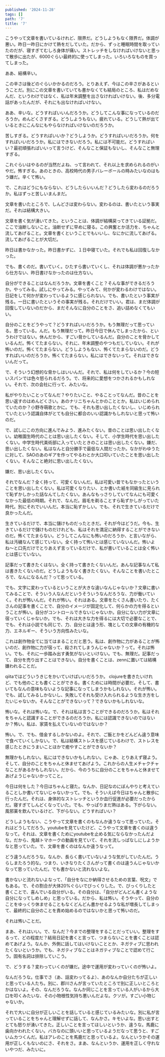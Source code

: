 ```yaml
---
published: '2024-11-28'
tags: []
path: '7'
title: '7'
---
```


こうやって文章を書いているけれど、限界だ。どうしようもなく限界だ。体調が悪い。昨日一昨日にかけて熱をだしていた。だから、ずっと睡眠時間を取っていたのだが、寝すぎてむしろ身体が痛い。ストレッチをしなければいけないと思って散歩に出たが、6000ぐらい最終的に使ってしまった。いろいろなものを買ってしまった。

ああ、結構辛い。

この辛さは後どのぐらいかかるのだろう。とりあえず、今はこの辛さがあるということだ。別にこの文章を書いていても書かなくても結局のところ、私はだめなんだ、というわけではなく、私は年末調整を出さなければいけない。後、多分電話があったんだが、それにも出なければいけない。

ああ、辛いな。どうすればいいんだろうか。どうしてこんな事になっているのだろうか。めんどくさすぎる。どうしようもない。疲れている。どうして熱が出ているときにこんなにもやらなければいけないのだろうか。

苦しすぎる。どうすればいいか？どうしようか。どうすればいいだろうか。何をすればいいだろうか。私にはできないだろう。私には不可能だ。どうすればいい？最初頑張ればいいって言うけど、そんなこと保証もないし、そんなこと無理すぎる。

これぐらいはやるのが当然だよね、って言われて、それ以上を求められるのがいやだ。怖すぎる。あのときの、高校時代の男子バレーボールの時みたいなのはもう嫌だ。辛くて怖い。

で、これはどうにもならない、どうしたらいいんだ？どうしたら変わるのだろうか。私はずっと苦しいまんまだ。

文章を書いたところで、しんどさは変わらない。変わるのは、書いたという事実だ。それは結構大きい。

文章を書く気が湧いてきた。ということは、体調が結構戻ってきている証拠だ。ここで油断しないこと。油断せずに早めに寝る。この興奮とか活力を、ちゃんと流してあげること。文章を書くということでもいいし、なにかに流してあげる。流してあげることが大切だ。

昨日は書かなかった。昨日書かずに、１日中寝ていた。それでも私は回復しなかった。

でも、書くのだ。書いていく。ひたすら書いていくし、それは体調が悪かったから仕方ない、昨日書けなかったのは仕方ない。

自分ができることはなんだろうか。文章を書くこと？そんな事ができるだろうか。やってみる。試しにやってみる。やってみて、何かが変わるわけではない。日記をして何かが変わっているように感じられない。でも、書いたという事実が残る。一日に書いたというその事実が残る。それだけでいい。君は、まだ体調が回復していないのだから、まだそんなに自分のことをさ、追い詰めなくてもいい。

自分のことをどうやって？どうすればいいだろうか。もう無理だって思っている。思っている。んだ。もう無理だって。昨日今日で休んでしまったから、というわけではない。休んだから、すごい脅かしているんだ。自分のことを脅かしているんだ。怖くてたまらない。それに、年末調整のやつもだしていない。それが怖いのだ。怖くてたまらない。どうしようもない、怖くてたまらないのだ。どうすればいいのだろうか。怖くてたまらない。私にはできないって。それはできないんだって。

で、そういう幻想的な脅かしはいいんだ。それで、私は何をしているか？今の短いスパンでは色々怒られるだろう。で、将来的に愛想をつかされるかもしれない。それで、次の会社に行って、みたいな。

私がやりたいことってなんだ？やりたいこと、やることってなんだ。昔のことを思い返すのはめんどくさい。あのナリニちゃんとかのこととか。私はいじめられていたのか？小野寺萌歌とかに。でも、それも思い出したくないし、いじめられていたという認識自体がとても自分に都合のいい認識かもしれないと思って怖いのだ。

で、試しにこの方向に進んでみよう、進みたくない。昔のことは思い出したくない。幼稚園生時代のことは思い出したくない。そして、小学生時代を思い出したくない。中学生時代美術部に入っていたときのことは思い出したくない。嫌だ、思い出したくない。私はなんと自分勝手で最低な人間だったか。なかがわゆうたに対して、SAOのあのギアを作ってやるわとか大口叩いていたことを思い出したくない。そんなこと絶対に思い出したくない。

嫌だ、思い出したくない。

それでなんだ？全く持って、可愛くないんだ。私は可愛い昔でもなかったということを思い出したくない。私は可愛くなりたい、とか書いた紙を同級生に見られて恥ずかしかった話なんてしたくない。あんなもっさりしていてなんにも可愛くなかった最低の時期。それで、なんだ。眉毛を剃ることすら恥ずかしがっていた時代。別にそれでいいんだ。本当に恥ずかしい。でも、それで生きているだけで良かったんだ。

生きているだけで、本当に儲けものだったときだ。それが今はどうだ。今も、生きているだけで儲けものだけれども、私はそれを満足に納得することができないのだ。怖くてたまらない。どうしてこんなにも怖いのだろうか、と言いながら、私は汚穢なんて感じていない。全く持って怖いとは感じていないんだ。怖いよね〜と口先だけでとりあえず言っているだけで、私が書いていることは全く怖いとは感じていない。

記事だって書きたくはない。全く持って書きたくないんだ。あんな記事なんて私は書きたくないのだ。どうしようもなく書きたくない。そんなことを書いたところで、なんになるんだ？って思っている。

でも、文字に変わっているということが大きな違いなんじゃないか？文章に書いてみることで、そういう人なんだというそういうなんだろうな、力が働いていく。それが怖いんだ。それが怖い。それはある。文章をたくさん書いたり、たくさんの記事を書くことで、自分のイメージが固定化して、何らかの力を得るということが怖い。自分がコントロールできないじゃないか。自分にない力が文章に宿っていくじゃないか。でも、それは大きな力を得るには大切で必要なことで、でも、それは小説でも同じで、力、自分とは違う形、塊としての文章の有機的な力、エネルギー、そういう方向性みたいな。

これは創作物全てに当てはまることだと思う。私は、創作物に力があることが怖いのだ、創作物に力が宿って、殺されてしまうんじゃないか？って。それは怖い。でも、それに一歩踏み出す勇気がないといけない。でも、無理だ。記事だって、自分を売り出すことはできない。自分を書くことは、zennに置いては結構嫌われることだ。

qiitaではどういうきじをかいていけばいいだろうか。 clojureを書きたいけれど、でも他のことも書くことができる。書くためには時間が必要だ。そして、書いてもなんの意味もないような記事になってしまうかもしれない。それが怖い。でも、試してみるしかないし、失敗してそれも受け入れられるような生き方をしたいじゃないか。そんなことができないって？できないかもしれないな。

怖いな。それは怖いな。で、それは私は言うことができるのだろうか。私はそれをちゃんと認識することができるのだろうか。私には認識できないのではないか？怖い。私は、家賃を払えていないのではないか？

怖い。で、でも、借金するしかないのよ。それで、ご飯とかをどんどん違う意味で食べていくしかない。で、私は結構ストレスを感じているわけで、ストレスを感じたときにうまいことほかで癒やすことができないか？

無理かもしれない。私にはできないかもしれない。じゃあ、とりあえず寝よう。そして、自分のことをちゃんと休ませてあげよう。これからの人生メチャクチャなことがあるかもしれない。だから、今のうちに自分のことをちゃんと休ませてあげようじゃないかってこと。

今日は何をした？今日はちゃんと寝た。なんか、日記なのにぼんやりと考えていることしか書いてないじゃないかって。でも、そういえば今日はちゃんと散歩に行ったんだ。それは、身体的なストレッチというか血行促進が必要だったからだ。寝すぎてしんどくなっていた。でも、やっぱりまだ熱はある。下がらない。風邪薬を飲んでいるけど、下がらない。どうすればいい？

どうしようもない、こうやって文章を書くのもなんか違うなって思っていた。それはどうしてだろう。youtubeを見ていたけど、こうやって文章を書くのは違うなって。それは、文章を書くためにyoutubeを止める気にならなかったんだよな。だから、鬼越トマホークの動画を見ていて、それを流しっぱなしにしようかなと思っていた。で、文章を書くのはなんか違うなって。

どう違うんだろうな。なんか、長らく書いていないような気がしていたんだ。うらしまたろう的な。つまり、いきなりたくさんがって書くのは違うんじゃないかなって思っていたんだ。でも書かないと流れないよな。

書かないと流れないよなって、「自分をなにか納得させるための言葉、呪文」でもある。で、その割合が大体20%ぐらいでびっくりした。で、びっくりしたと書くことで、喜んでいる自分がいる。その自分は、「自分がどんどん書くような自分になってしめしめ」と思っている。だから、私は怖い。そうやって、自分のことをゆっくり休ませることもなくどんどん書かせるような私が増長してしまって、最終的に自分のことを責め始めるのではないかと思って怖いのだ。

それは怖いことだ。

まあ、それはいい。で、なんだ？今までの整理をすることだっていい。整理をするって、どの程度だ？結局日記を書くと言って、つまらないことを書くことは認めてあげよう。なんか、外側に話してはいけないこととか、ネガティブに思われたくないというか。でも、ネガティブなことはネガティブなことで認めて行こう。固有名詞は排除していこう。

で、どうする？変わっていくのが嫌だ。途中で運用が変わっていくのが怖いよ。

なんだろうな。仕事でさ（あ、話変わってるよ）、あのなんか自分たちが正しいと思っている人たち。別に、郡川さんが言っていたところで別に正しいところとかはないよ。その、なんだろうな。なんか同じことを言っている人がいるから大口を叩くみたいな、その小物根性気持ち悪いんだよな。クソが。すごい小物じゃないか。

それで大いに自分が正しいことを話していると感じているみたいな。別に私が言っていることをちゃんと理解せずに話して、なんかさ。キモいよな。思い出すととても怒りが湧いてきた。正しいことを言ってほしいというか、違うな。馬鹿に歯向かわれたくない。バカなのに頭いいと思っているようだなって思うと、すごいムカつくんだ。私はアレのことを馬鹿だと思っているよ。なんというかその運用が正しくもないのにさ、それをさ。まあ、なんというか、運用を正しく守れないやつだ、みたいに。

